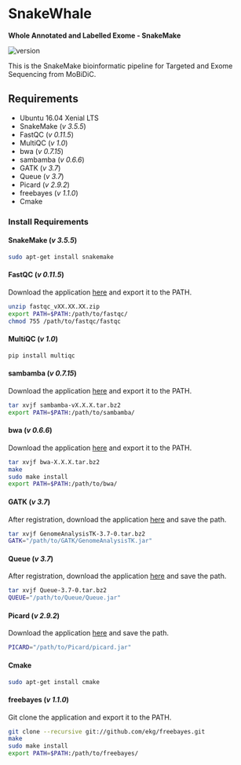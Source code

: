 # SnakeWhale

**Whole Annotated and Labelled Exome - SnakeMake**

![version](https://img.shields.io/badge/version-0.0.1-yellow.svg?style=flat)

This is the SnakeMake bioinformatic pipeline for Targeted and Exome Sequencing from MoBiDiC.


## Requirements

* Ubuntu 16.04 Xenial LTS
* SnakeMake (*v 3.5.5*)
* FastQC (*v 0.11.5*)
* MultiQC (*v 1.0*)
* bwa (*v 0.7.15*)
* sambamba (*v 0.6.6*)
* GATK (*v 3.7*)
* Queue (*v 3.7*)
* Picard (*v 2.9.2*)
* freebayes (*v 1.1.0*)
* Cmake


### Install Requirements


#### SnakeMake (*v 3.5.5*)

```bash
sudo apt-get install snakemake
```

#### FastQC (*v 0.11.5*)

Download the application [here](https://www.bioinformatics.babraham.ac.uk/projects/download.html#fastqc) and export it to the PATH.

```bash
unzip fastqc_vXX.XX.XX.zip
export PATH=$PATH:/path/to/fastqc/
chmod 755 /path/to/fastqc/fastqc
```

#### MultiQC (*v 1.0*)

```bash
pip install multiqc
```

#### sambamba (*v 0.7.15*)

Download the application [here](https://github.com/lomereiter/sambamba/releases) and export it to the PATH.
```bash
tar xvjf sambamba-vX.X.X.tar.bz2
export PATH=$PATH:/path/to/sambamba/
```

#### bwa (*v 0.6.6*)

Download the application [here](https://sourceforge.net/projects/bio-bwa/files/) and export it to the PATH.
```bash
tar xvjf bwa-X.X.X.tar.bz2
make
sudo make install
export PATH=$PATH:/path/to/bwa/
```

#### GATK (*v 3.7*)

After registration, download the application [here](https://software.broadinstitute.org/gatk/download/) and save the path.
```bash
tar xvjf GenomeAnalysisTK-3.7-0.tar.bz2
GATK="/path/to/GATK/GenomeAnalysisTK.jar"
```
#### Queue (*v 3.7*)

After registration, download the application [here](https://software.broadinstitute.org/gatk/download/queue) and save the path.
```bash
tar xvjf Queue-3.7-0.tar.bz2
QUEUE="/path/to/Queue/Queue.jar"
```
#### Picard (*v 2.9.2*)

Download the application [here](https://github.com/broadinstitute/picard/releases) and save the path.
```bash
PICARD="/path/to/Picard/picard.jar"
```
#### Cmake

```bash
sudo apt-get install cmake
```

#### freebayes (*v 1.1.0*)

Git clone the application and export it to the PATH.

```bash
git clone --recursive git://github.com/ekg/freebayes.git
make
sudo make install
export PATH=$PATH:/path/to/freebayes/
```

